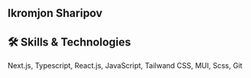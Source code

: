 ## Ikromjon Sharipov
## 🛠️ Skills & Technologies
Next.js, Typescript, React.js, JavaScript, Tailwand CSS, MUI, Scss, Git
